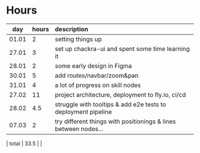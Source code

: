 # Hours

| day   | hours | description  |
| :----:|:-----| :-----|
| 01.01 | 2    | setting things up |
| 27.01 | 3    | set up chackra-ui and spent some time learning it |
| 28.01 | 2    | some early design in Figma |
| 30.01 | 5    | add routes/navbar/zoom&pan |
| 31.01 | 4    | a lot of progress on skill nodes |
| 27.02 | 11   | project architecture, deployment to fly.io, ci/cd |
| 28.02 | 4.5  | struggle with tooltips & add e2e tests to deployment pipeline |
| 07.03 | 2    | try different things with positionings & lines between nodes... |



| total | 33.5    | | 